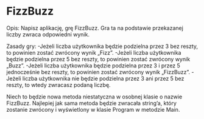 # FizzBuzz


Opis:
Napisz aplikację, grę FizzBuzz. Gra ta na podstawie przekazanej liczby zwraca odpowiedni wynik.

Zasady gry:
-Jeżeli liczba użytkownika będzie podzielna przez 3 bez reszty, to powinien zostać zwrócony wynik „Fizz”.
-Jeżeli liczba użytkownika będzie podzielna przez 5 bez reszty, to powinien zostać zwrócony wynik „Buzz”.
-Jeżeli liczba użytkownika będzie podzielna przez 3 i przez 5 jednocześnie bez reszty, to powinien zostać zwrócony wynik „FizzBuzz”.
-Jeżeli liczba użytkownika nie będzie podzielna przez 3 ani przez 5 bez reszty, to wtedy zwracasz podaną liczbę.

Niech to będzie nowa metoda niestatyczna w osobnej klasie o nazwie FizzBuzz. Najlepiej jak sama metoda będzie zwracała string’a, który zostanie zwrócony i wyświetlony w klasie Program w metodzie Main.

